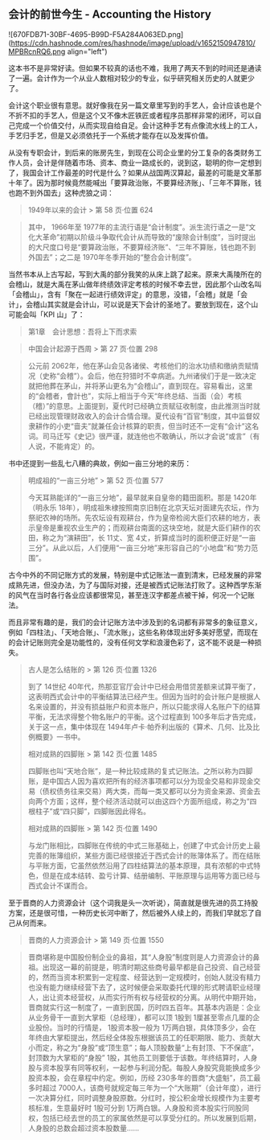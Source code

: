 ## 会计的前世今生 - Accounting the History

![670FDB71-30BF-4695-B99D-F5A284A063ED.png](https://cdn.hashnode.com/res/hashnode/image/upload/v1652150947810/MPBRcnRQ6.png align="left")

这本书不是非常好读。但如果不较真的话也不难，我用了两天不到的时间还是通读了一遍。会计作为一个从业人数相对较少的专业，似乎研究相关历史的人就更少了。

会计这个职业很有意思。就好像我在另一篇文章里写到的手艺人，会计应该也是个不折不扣的手艺人，但是这个又不像木匠铁匠或者程序员那样非常的闭环，可以自己完成一个价值交付，从而实现自给自足。会计这种手艺有点像流水线上的工人，手艺归手艺，但是又必须依托于一个系统才能存在以及发挥价值。

从没有专职会计，到后来的账房先生，到现在公司企业里的分工复杂的各类财务工作人员，会计是伴随着市场、资本、商业一路成长的，说到这，聪明的你一定想到了，我国会计工作最差的时代是什么？如果从战国两汉算起，最差的可能是文革那十年了。因为那时候竟然能喊出「要算政治账，不要算经济账」、「三年不算账，钱也跑不到外国去」这种虎狼之词：

> 1949年以来的会计 > 第 58 页·位置 624

> 其中， 1966年至 1977年的主流行语是“会计制度”。派生流行语之一是“文化大革命”初期以阶级斗争取代会计从而导致的“废除会计制度”，当时提出的大尺度口号是“要算政治账，不要算经济账”、“三年不算账，钱也跑不到外国去”；之二是 1970年冬季开始的“整合会计制度”。

当然书本从上古写起，写到大禹的部分我笑的从床上跳了起来。原来大禹陵所在的会稽山，就是大禹在茅山做年终绩效评定考核的时候不幸去世，因此那个山改名叫「会稽山」，含有「聚在一起进行绩效评定」的意思，没错，「会稽」就是「会计」，会稽山其实就是会计山，可以说是天下会计的圣地了。要放到现在，这个山可能会叫「KPI 山」了：

> 第1章　会计思想：吾将上下而求索

> 中国会计起源于西周 > 第 27 页·位置 298

> 公元前 2062年，他在茅山会见各诸侯、考核他们的治水功绩和缴纳贡赋情况（史称“会稽”）。会后，他在狩猎时不幸病逝。九州诸侯们于是一致决定就把他葬在茅山，并将茅山更名为“会稽山”，直到现在。容易看出，这里的“会稽者，會計也”，实际上相当于今天“年终总结、当面（会）考核（稽）”的意思。上面提到，夏代时已经确立贡赋征收制度，由此推测当时就已经出现管理财政收入的会计合情合理。夏代设有“百官”制度，其中监督奴隶耕作的小吏“啬夫”就兼任会计核算的职责，但当时还不一定有“会计”这名词。司马迁写《史记》很严谨，就连他也不敢确认，所以才会说“或言”（有人说，不能肯定）的。

书中还提到一些乱七八糟的典故，例如一亩三分地的来历：

> 明成祖的“一亩三分地” > 第 52 页·位置 577
> 
> 今天耳熟能详的“一亩三分地”，最早就来自皇帝的籍田面积。那是 1420年（明永乐 18年），明成祖朱棣按照南京旧制在北京天坛对面建先农坛，作为祭祀农神的场所。先农坛设有观耕台，作为皇帝检阅大臣们农耕的地方，表示皇帝是重视农业生产的；而观耕台南面的这块空地，就是大臣们耕作的农田，称之为“演耕田”，长 11丈、宽 4丈，折算成当时的面积便正好是“一亩三分”。从此以后，人们便用“一亩三分地”来形容自己的“小地盘”和“势力范围”。

古今中外的不同记账方式的发展，特别是中式记账法一直到清末，已经发展的非常成熟先进，但没办法，为了与国际对接，还是被西式记账法打败了。这种西学东渐的风气在当时各行各业应该都很常见，甚至连汉字都差点被干掉，何况一个记账法。

而且非常有趣的是，我们的会计记账方法中涉及到的名词都有非常多的象征意义，例如「四柱法」、「天地合账」、「流水账」，这些名称体现出好多美好愿望，而现在的会计记账则完全是功能性的，没有任何文学和浪漫色彩了，这不能不说是一种损失。

> 古人是怎么结账的 > 第 126 页·位置 1326
> 
> 到了 14世纪 40年代，热那亚官厅会计中已经会用借贷差额来试算平衡了，这表明西式会计中的平衡结算法已经产生。但因为当时的会计账户是根据人名来设置的，并没有损益账户和资本账户，所以只能求得人名账户下的结算平衡，无法求得整个物名账户的平衡。这个过程直到 100多年后才告完成，关于这一点，集中体现在 1494年卢卡·帕乔利出版的《算术、几何、比及比例概要》一书中。
> 
> 相对成熟的四脚账 > 第 142 页·位置 1485
> 
> 四脚账也叫“天地合账”，是一种比较成熟的复式记账法。之所以称为四脚账，是中国古人因为喜欢把所有的经济事项都可以分为现金交易和非现金交易（债权债务往来交易）两大类，而每一类又都可以分为资金来源、资金去向两个方面；这样，整个经济活动就可以由这四个方面所组成，称之为“四根柱子”或“四只脚”，四脚账因此得名。
> 
> 相对成熟的四脚账 > 第 142 页·位置 1490
> 
> 与龙门账相比，四脚账在传统的中式三账基础上，创建了中式会计历史上最完善的账簿组织，某些方面已经很接近于西式会计的账簿体系了。而在结账与平账方面，它虽然依然沿用了四柱结算法的基本原理，具有浓郁的中式特色，但是在成本结转、盈亏计算、结册编制、平账原理与运用等方面已经与西式会计不谋而合。

至于晋商的人力资源会计（这个词我是头一次听说），简直就是很先进的员工持股方案，还是很可惜，一种历史长河中断了，然后被外人续上的，而我们早就忘了自己从何而来。

> 晋商的人力资源会计 > 第 149 页·位置 1550

> 晋商堪称是中国股份制企业的鼻祖，其“人身股”制度则是人力资源会计的鼻祖。出现这一幕的前提是，明清时期这些商号最早都是自己投资、自己经营的，然而当资本积累到一定程度、经营达到一定规模时，创始人就没有精力也没有能力继续经营下去了，这时候便会采取委托代理的形式聘请职业经理人，出让资本经营权，从而实行所有权与经营权的分离。从明代中期开始，晋商就实行这一制度了，一直到民国，历时四五百年。其基本内涵是：企业从业务骨干一直到大掌柜（总经理），都可以顶 1股到 1厘甚至零点几厘的企业股份。当时的行情是， 1股资本股一般为 1万两白银，具体顶多少，会在年终由大掌柜提出，然后经全体股东根据该员工的任职期限、能力、贡献大小而定，称之为“身股”或“顶生意”；每人顶股数量“上有封顶、下不保底”，封顶数为大掌柜的“身股” 1股，其他员工则要低于该数。年终结算时，人身股与资本股享有同等权利，一起参与利润分配。每股人身股究竟能换成多少股资本股，会在章程中约定。例如，历经 230多年的晋商“大盛魁”，员工最多时超过 7000人，该商号就规定每三年为一个“大账期”（会计年度），进行一次决算分红，同时调整身股原数。分红时，按公积金增长规模作为主要考核标准，生意最好时 1股可分到 1万两白银。人身股和资本股实行同股同权，包括已经去世的员工的家属依然是可以享受分红的。所以发展到后期，人身股的总数会超过资本股数量……



